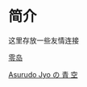 # 简介

这里存放一些友情连接

[零岛](https://overstars.github.io/)

[Asurudo Jyo の 青 空](https://asurudo.top/s/KPBP46Mcr)
